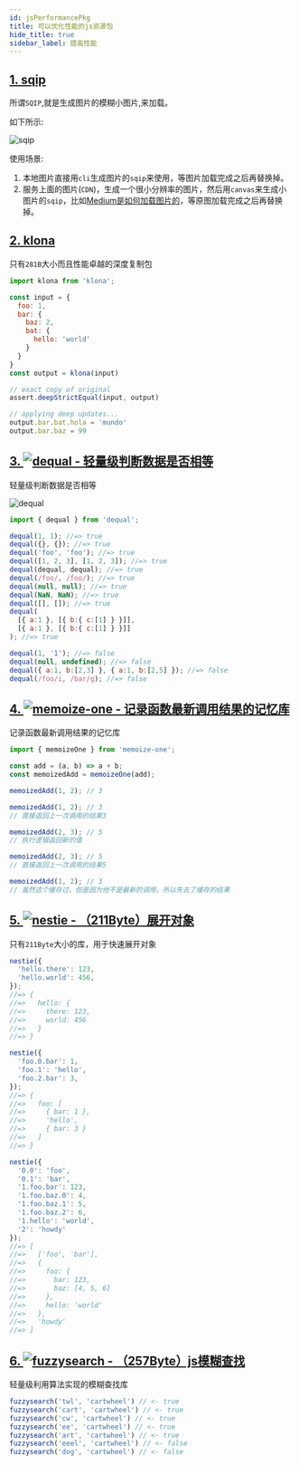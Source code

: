```yaml
---
id: jsPerformancePkg
title: 可以优化性能的js资源包
hide_title: true
sidebar_label: 提高性能
---
```


## [1. sqip](https://github.com/axe312ger/sqip)

所谓`SQIP`,就是生成图片的模糊小图片,来加载。

如下所示:

![sqip](/img/djlkfdslakf.fcb8zgj2pbn.png)

使用场景:

1. 本地图片直接用`cli`生成图片的`sqip`来使用，等图片加载完成之后再替换掉。
2. 服务上面的图片(`CDN`)，生成一个很小分辨率的图片，然后用`canvas`来生成小图片的`sqip`，比如[Medium是如何加载图片的](https://jmperezperez.com/medium-image-progressive-loading-placeholder/)，等原图加载完成之后再替换掉。

## [2. klona](https://github.com/lukeed/klona)

只有`281B`大小而且性能卓越的深度复制包

```javascript
import klona from 'klona';

const input = {
  foo: 1,
  bar: {
    baz: 2,
    bat: {
      hello: 'world'
    }
  }
}
const output = klona(input)

// exact copy of original
assert.deepStrictEqual(input, output)

// applying deep updates...
output.bar.bat.hola = 'mundo'
output.bar.baz = 99
```

## [3. ![dequal - 轻量级判断数据是否相等](https://img.shields.io/github/stars/lukeed/dequal?label=dequal&style=social)](https://github.com/lukeed/dequal)

轻量级判断数据是否相等

![dequal](/img/dequal.png)

```javascript
import { dequal } from 'dequal';

dequal(1, 1); //=> true
dequal({}, {}); //=> true
dequal('foo', 'foo'); //=> true
dequal([1, 2, 3], [1, 2, 3]); //=> true
dequal(dequal, dequal); //=> true
dequal(/foo/, /foo/); //=> true
dequal(null, null); //=> true
dequal(NaN, NaN); //=> true
dequal([], []); //=> true
dequal(
  [{ a:1 }, [{ b:{ c:[1] } }]],
  [{ a:1 }, [{ b:{ c:[1] } }]]
); //=> true

dequal(1, '1'); //=> false
dequal(null, undefined); //=> false
dequal({ a:1, b:[2,3] }, { a:1, b:[2,5] }); //=> false
dequal(/foo/i, /bar/g); //=> false
```

## [4. ![memoize-one - 记录函数最新调用结果的记忆库](https://img.shields.io/github/stars/alexreardon/memoize-one?label=memoize-one&style=social)](https://github.com/alexreardon/memoize-one)

记录函数最新调用结果的记忆库

```javascript
import { memoizeOne } from 'memoize-one';

const add = (a, b) => a + b;
const memoizedAdd = memoizeOne(add);

memoizedAdd(1, 2); // 3

memoizedAdd(1, 2); // 3
// 直接返回上一次调用的结果3

memoizedAdd(2, 3); // 5
// 执行逻辑返回新的值

memoizedAdd(2, 3); // 5
// 直接返回上一次调用的结果5

memoizedAdd(1, 2); // 3
// 虽然这个缓存过，但是因为他不是最新的调用，所以失去了缓存的结果
```

## [5. ![nestie - （211Byte）展开对象](https://img.shields.io/github/stars/lukeed/nestie?label=nestie&style=social)](https://github.com/lukeed/nestie)

只有`211Byte`大小的库，用于快速展开对象

```javascript
nestie({
  'hello.there': 123,
  'hello.world': 456,
});
//=> {
//=>   hello: {
//=>     there: 123,
//=>     world: 456
//=>   }
//=> }

nestie({
  'foo.0.bar': 1,
  'foo.1': 'hello',
  'foo.2.bar': 3,
});
//=> {
//=>   foo: [
//=>     { bar: 1 },
//=>     'hello',
//=>     { bar: 3 }
//=>   ]
//=> }

nestie({
  '0.0': 'foo',
  '0.1': 'bar',
  '1.foo.bar': 123,
  '1.foo.baz.0': 4,
  '1.foo.baz.1': 5,
  '1.foo.baz.2': 6,
  '1.hello': 'world',
  '2': 'howdy'
});
//=> [
//=>   ['foo', 'bar'],
//=>   {
//=>     foo: {
//=>       bar: 123,
//=>       baz: [4, 5, 6]
//=>     },
//=>     hello: 'world'
//=>   },
//=>   'howdy'
//=> ]
```

## [6. ![fuzzysearch - （257Byte）js模糊查找](https://img.shields.io/github/stars/bevacqua/fuzzysearch?label=fuzzysearch&style=social)](https://github.com/bevacqua/fuzzysearch)

轻量级利用算法实现的模糊查找库

```javascript
fuzzysearch('twl', 'cartwheel') // <- true
fuzzysearch('cart', 'cartwheel') // <- true
fuzzysearch('cw', 'cartwheel') // <- true
fuzzysearch('ee', 'cartwheel') // <- true
fuzzysearch('art', 'cartwheel') // <- true
fuzzysearch('eeel', 'cartwheel') // <- false
fuzzysearch('dog', 'cartwheel') // <- false
```
